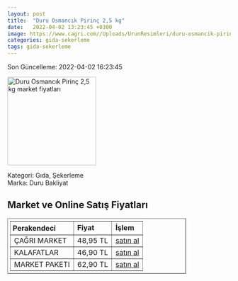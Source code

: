 ```yaml
---
layout: post
title:  "Duru Osmancık Pirinç 2,5 kg"
date:   2022-04-02 13:23:45 +0300
image: https://www.cagri.com//Uploads/UrunResimleri/duru-osmancik-pirinc-25-kg-d2f8.jpg
categories: gida-sekerleme
tags: gida-sekerleme
---
```


Son Güncelleme: 2022-04-02 16:23:45

<img src="https://www.cagri.com//Uploads/UrunResimleri/duru-osmancik-pirinc-25-kg-d2f8.jpg" width="200" alt="Duru Osmancık Pirinç 2,5 kg market fiyatları" />

Kategori: Gıda, Şekerleme
<br />
Marka: Duru Bakliyat

<h2>Market ve Online Satış Fiyatları</h2>

<table border="1" style="padding: 5px;width:80%;">
  <tr>
    <td style="padding: 5px;"><strong>Perakendeci</strong></td>
    <td><strong>Fiyat</strong></td>
    <td><strong>İşlem</strong></td>
  </tr>
  <tr>
              <td title="Çağrı Market">ÇAĞRI MARKET</td>
              <td>48,95 TL</td>
              <td><a title="Çağrı Market" target="_blank" href="https://www.cagri.com/duru-osmancik-pirinc-2.5-kg">satın al</a></td>
            </tr><tr>
              <td title="Kalafatlar">KALAFATLAR</td>
              <td>46,90 TL</td>
              <td><a title="Kalafatlar" target="_blank" href="https://www.kalafatlar.com/urun/duru-osmancik-pilavlik-pirinc-2-5-kg">satın al</a></td>
            </tr><tr>
              <td title="Market Paketi">MARKET PAKETI</td>
              <td>62,90 TL</td>
              <td><a title="Market Paketi" target="_blank" href="https://www.marketpaketi.com.tr/duru-bakliyat-osmancik-pilavlik-pirinc-25-kg-p-549399">satın al</a></td>
            </tr>
</table>
